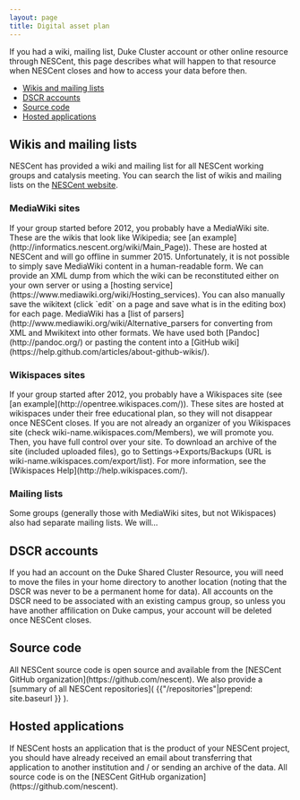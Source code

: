 ```yaml
---
layout: page
title: Digital asset plan
---
```


If you had a wiki, mailing list, Duke Cluster account or other online resource through NESCent, this page describes what will happen to that resource when NESCent closes and how to access your data before then.

* [Wikis and mailing lists](#wikis-mailing-lists)
* [DSCR accounts](#dscr)
* [Source code](#source_code)
* [Hosted applications](#hosted_apps)

<h2 id="wikis_mailing_lists">Wikis and mailing lists</h2>

NESCent has provided a wiki and mailing list for all NESCent working groups and catalysis meeting. You can search the list of wikis and mailing lists on the [NESCent website](https://nescent.org/wikis).

<h3>MediaWiki sites</h3>
If your group started before 2012, you probably have a MediaWiki site. These are the wikis that look like Wikipedia; see [an example](http://informatics.nescent.org/wiki/Main_Page)). These are hosted at NESCent and will go offline in summer 2015. Unfortunately, it is not possible to simply save MediaWiki content in a human-readable form. We can provide an XML dump from which the wiki can be reconstituted either on your own server or using a [hosting service](https://www.mediawiki.org/wiki/Hosting_services).  You can also manually save the wikitext (click `edit` on a page and save what is in the editing box) for each page. MediaWiki has a [list of parsers](http://www.mediawiki.org/wiki/Alternative_parsers for converting from XML and Mwikitext into other formats. We have used both [Pandoc](http://pandoc.org/) or pasting the content into a [GitHub wiki](https://help.github.com/articles/about-github-wikis/).

<h3>Wikispaces sites</h3>
If your group started after 2012, you probably have a Wikispaces site (see [an example](http://opentree.wikispaces.com/)). These sites are hosted at wikispaces under their free educational plan, so they will not disappear once NESCent closes. If you are not already an organizer of you Wikispaces site (check wiki-name.wikispaces.com/Members), we will promote you. Then, you have full control over your site. To download an archive of the site (included uploaded files), go to Settings->Exports/Backups (URL is wiki-name.wikispaces.com/export/list). For more information, see the [Wikispaces Help](http://help.wikispaces.com/). 

<h3>Mailing lists</h3>
Some groups (generally those with MediaWiki sites, but not Wikispaces) also had separate mailing lists. We will...

<h2 id="dscr">DSCR accounts</h2>
If you had an account on the Duke Shared Cluster Resource, you will need to move the files in your home directory to another location (noting that the DSCR was never to be a permanent home for data). All accounts on the DSCR need to be associated with an existing campus group, so unless you have another affilication on Duke campus, your account will be deleted once NESCent closes.

<h2 id="source_code">Source code</h2>
All NESCent source code is open source and available from the [NESCent GitHub organization](https://github.com/nescent). We also provide a [summary of all NESCent repositories]( {{"/repositories"|prepend: site.baseurl }} ). 

<h2 id="hosted_apps">Hosted applications</h2>
If NESCent hosts an application that is the product of your NESCent project, you should have already received an email about transferring that application to another institution and / or sending an archive of the data. All source code is on the [NESCent GitHub organization](https://github.com/nescent). 


